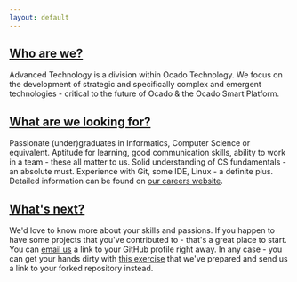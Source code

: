 ```yaml
---
layout: default
---
```


## [Who are we?](https://careers.ocadogroup.com/locations/europe/development-centre-sofia)

Advanced Technology is a division within Ocado Technology. We focus on the development of strategic and specifically complex and emergent technologies - critical to the future of Ocado & the Ocado Smart Platform.

## [What are we looking for?](https://careers.ocadogroup.com/jobs?locations=Sofia&size=10&sort=relevance&areas=Development_Engineering)

Passionate (under)graduates in Informatics, Computer Science or equivalent. Aptitude for learning, good communication skills, ability to work in a team - these all matter to us. Solid understanding of CS fundamentals - an absolute must. Experience with Git, some IDE, Linux - a definite plus. Detailed information can be found on [our careers website](https://careers.ocadogroup.com/jobs?locations=Sofia&size=10&sort=relevance&areas=Development_Engineering).

## [What's next?](https://github.com/ocadotechnology/emerging-talents-2024-at-exercise)

We'd love to know more about your skills and passions. If you happen to have some projects that you've contributed to - that's a great place to start. You can [email us](mailto:emerging-talents-2024-at-XD@ocado.com) a link to your GitHub profile right away. In any case - you can get your hands dirty with [this exercise](https://github.com/ocadotechnology/emerging-talents-2024-at-exercise) that we've prepared and send us a link to your forked repository instead.
